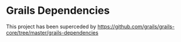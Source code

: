 Grails Dependencies
=====

This project has been superceded by https://github.com/grails/grails-core/tree/master/grails-dependencies